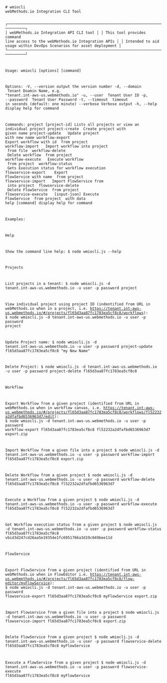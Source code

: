 <code>
# wmiocli
webMethods.io Integration CLI Tool

┌──────────────────────────────────────────────────────────────────────────────┐
│ webMethods.io Integration API CLI tool                                       │
│ This tool provides command line access to the webMethods.io Integration APIs │
│ Intended to aid usage within DevOps Scenarios for asset deployment           │
└──────────────────────────────────────────────────────────────────────────────┘

Usage: wmiocli [options] [command]

Options:
  -V, --version                                              output the version number
  -d, --domain <tenantDomain>                                Tenant Doamin Name, e.g.
                                                             "tenant.int-aws-us.webmethods.io"
  -u, --user <userid>                                        Tenant User ID
  -p, --password <password>                                  Tenant User Password
  -t, --timeout <delay>                                      timeout in seconds (default: one minute)
  --verbose                                                  Verbose output
  -h, --help                                                 display help for command

Commands:
  project [project-id]                                       Lists all projects or view an individual project
  project-create <project-name>                              Create project with given name
  project-update <project-id> <project-name>                 Update project with new name
  workflow-export <project-id> <workflow-id> <filename>      Export workflow with id <workflow-id> from project
                                                             <project-id>
  workflow-import <project-id> <filename>                    Import workflow into project <project-id> from file
                                                             <filename>
  workflow-delete <project-id> <workflow-id>                 Delete workflow <workflow-id> from project
                                                             <project-id>
  workflow-execute <project-id> <workflow-id>                Execute workflow <workflow-id> from project
                                                             <project-id>
  workflow-status <project-id> <run-id>                      Gets Execution status for workflow execution <run-id>
  flowservice-export <project-id> <flow-name> <file-name>    Export FlowService with name <flow-name> from project
                                                             <project-id>
  flowservice-import <project-id> <filename>                 Import FlowService from <filename> into project
                                                             <project-id>
  flowservice-delete <project-id> <flow-name>                Delete FlowService <flow-name> from project
                                                             <project-id>
  flowservice-execute <project-id> <flow-name> [input-json]  Execute FlowService <flow-name> from project
                                                             <project-id> with data <input-json>
  help [command]                                             display help for command


Examples:

  Help

  Show the command line help:
    $ node wmiocli.js --help


  Projects

  List projects in a tenant:
  $ node wmiocli.js -d tenant.int-aws-us.webmethods.io -u user -p password project

  View individual project using project ID (indentified from URL in webMethods.io when in a project, i.e. https://tenant.int-aws-us.webmethods.io/#/projects/fl65d3aa87fc1783ea5cf8c8/workflows):
  $ node wmiocli.js
    -d tenant.int-aws-us.webmethods.io
    -u user
    -p password
    project

  Update Project name:
  $ node wmiocli.js
    -d tenant.int-aws-us.webmethods.io
    -u user
    -p password
    project-update fl65d3aa87fc1783ea5cf8c8 "my New Name"

  Delete Project:
  $ node wmiocli.js
    -d tenant.int-aws-us.webmethods.io
    -u user
    -p password
    project-delete fl65d3aa87fc1783ea5cf8c8


  Workflow

  Export Workflow from a given project (identified from URL in webMethods.io when in workflow canvas,
  i.e. https://tenant.int-aws-us.webmethods.io/#/projects/fl65d3aa87fc1783ea5cf8c8/workflows/fl52232a2dfafbd6536963d7/edit):
  $ node wmiocli.js
    -d tenant.int-aws-us.webmethods.io
    -u user
    -p password
    workflow-export fl65d3aa87fc1783ea5cf8c8 fl52232a2dfafbd6536963d7 export.zip

  Import Workflow from a given file into a project
  $ node wmiocli.js
    -d tenant.int-aws-us.webmethods.io
    -u user
    -p password
    workflow-import fl65d3aa87fc1783ea5cf8c8 export.zip

  Delete Workflow from a given project
  $ node wmiocli.js
    -d tenant.int-aws-us.webmethods.io
    -u user
    -p password
    workflow-delete fl65d3aa87fc1783ea5cf8c8 fl52232a2dfafbd6536963d7

  Execute a Workflow from a given project
  $ node wmiocli.js
    -d tenant.int-aws-us.webmethods.io
    -u user
    -p password
    workflow-execute fl65d3aa87fc1783ea5cf8c8 fl52232a2dfafbd6536963d7

  Get Workflow execution status from a given project
  $ node wmiocli.js
    -d tenant.int-aws-us.webmethods.io
    -u user
    -p password
    workflow-status fl65d3aa87fc1783ea5cf8c8 vbid3d247cd26aa5e19354e1fc6951766a3d19c049bee11d


  FlowService

  Export FlowService from a given project (identified from URL in webMethods.io when in FlowEditor
  i.e. https://tenant.int-aws-us.webmethods.io/#/projects/fl65d3aa87fc1783ea5cf8c8/flow-editor/myFlowService):
  $ node wmiocli.js
    -d tenant.int-aws-us.webmethods.io
    -u user
    -p password
    flowservice-export fl65d3aa87fc1783ea5cf8c8 myFlowService export.zip

  Import Flowservice from a given file into a project
  $ node wmiocli.js
    -d tenant.int-aws-us.webmethods.io
    -u user
    -p password
    flowservice-import fl65d3aa87fc1783ea5cf8c8 export.zip

  Delete FlowService from a given project
  $ node wmiocli.js
    -d tenant.int-aws-us.webmethods.io
    -u user
    -p password
    flowservice-delete fl65d3aa87fc1783ea5cf8c8 myFlowService

  Execute a FlowService from a given project
  $ node wmiocli.js
    -d tenant.int-aws-us.webmethods.io
    -u user
    -p password
    flowservice-execute fl65d3aa87fc1783ea5cf8c8 myFlowService
</code>
